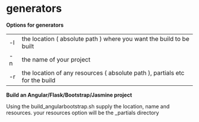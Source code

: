 # generators

<b>Options for generators</b>
<table>
<tr>
<td>-l</td><td>the location ( absolute path ) where you want the build to be built</td>
</tr><tr>
<td>-n</td> <td>the name of your project</td>
</tr><tr>
<td>-r</td> <td>the location of any resources ( absolute path ), partials etc for the build</td>
</tr>
</table>

<b>Build an Angular/Flask/Bootstrap/Jasmine project</b>
<p>Using the build_angularbootstrap.sh supply the location, name and resources. your resources option will be the _partials directory</p>
